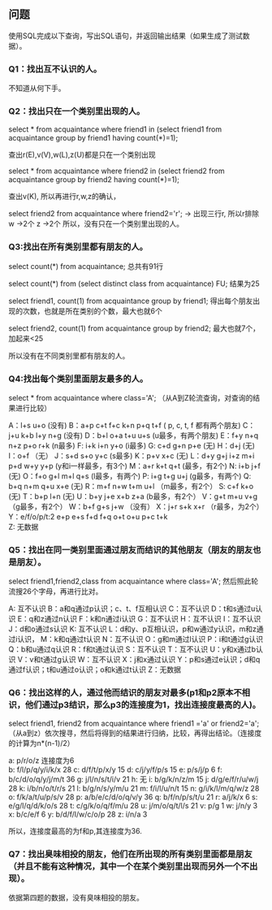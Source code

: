 ## 问题
使用SQL完成以下查询，写出SQL语句，并返回输出结果（如果生成了测试数据）。

### Q1：找出互不认识的人。
不知道从何下手。

### Q2：找出只在一个类别里出现的人。

select * from acquaintance where friend1 in (select friend1 from acquaintance group by friend1 having count(*)=1);

查出r(E),v(V),w(L),z(U)都是只在一个类别出现

select * from acquaintance where friend2 in (select friend2 from acquaintance group by friend2 having count(*)=1);

查出v(K), 所以再进行r,w,z的确认，

select friend2 from acquaintance where friend2='r';  -> 出现三行r, 所以r排除
w  ->2个
z  ->2个
所以，没有只在一个类别里出现的人。

### Q3:找出在所有类别里都有朋友的人。

select count(*) from acquaintance;    总共有91行

select count(*) from (select distinct class from acquaintance) FU;  结果为25

select friend1, count(1) from acquaintance group by friend1;  得出每个朋友出现的次数，也就是所在类别的个数，最大也就6个

select friend2, count(1) from acquaintance group by friend2;  最大也就7个，加起来<25

所以没有在不同类别里都有朋友的人。

### Q4:找出每个类别里面朋友最多的人。

select * from acquaintance where class='A'; （从A到Z轮流查询，对查询的结果进行比较）

A：l+s u+o (没有)
B：a+p   c+t  f+c  k+n  p+q  t+f ( p, c, t, f 都有两个朋友)
C：j+u   k+b  l+y  n+g (没有)
D：b+l  o+a  t+u  u+s (u最多，有两个朋友)
E：f+y  n+q  n+z  p+o  r+k (n最多)
F:  i+k  i+n  y+o (i最多)
G:  c+d  g+n  p+e (无)
H：d+j (无)
I：o+f （无）
J：s+d   s+o  y+c  (s最多)
K：p+v  x+c (无)
L：d+y  g+j  i+z  m+i   p+d  w+y  y+p (y和i一样最多，有3个)
M：a+r  k+t  q+t (最多，有2个)
N:  i+b  j+f (无)
O：f+o  g+l  m+l  q+s  (l最多，有两个)
P:  i+g  t+g  u+j (g最多，有两个)
Q: b+q  n+m  q+u  x+e  (无)
R：m+f  n+w  t+m  u+l  （m最多，有2个） 
S:  c+f  k+o  (无)
T：b+p  l+n  (无)
U：b+y  j+e  x+b  z+a (b最多，有2个）
V：g+t   m+u  v+g  （g最多，有2个）
W：b+f  g+s  j+w  （没有）
X：j+r  s+k  x+r  （r最多，为2个）
Y：e/f/o/p/t:2     e+p  e+s  f+d  f+q  o+t  o+u  p+c  t+k  
Z: 无数据

### Q5：找出在同一类别里面通过朋友而结识的其他朋友（朋友的朋友也是朋友）。

select friend1,friend2,class from acquaintance where class='A'; 然后照此轮流搜26个字母，再进行比对。

A: 互不认识
B：a和q通过p认识；c、t、f互相认识
C：互不认识
D：t和s通过u认识
E：q和z通过n认识
F：k和n通过i认识
G：互不认识
H：互不认识
I：互不认识
J：d和o通过s认识
K: 互不认识
L：d和y、p互相认识，p和w通过y认识，m和z通过i认识，
M：k和q通过t认识
N：互不认识
O：g和m通过l认识
P：i和t通过g认识
Q：b和u通过q认识
R：f和t通过认识
S：互不认识
T：互不认识
U：y和x通过b认识
V：v和t通过g认识
W：互不认识
X：j和x通过认识
Y：p和s通过e认识；d和q通过f认识；t和u通过o认识；o和k通过t认识
Z：无数据

### Q6：找出这样的人，通过他而结识的朋友对最多(p1和p2原本不相识，他们通过p3结识，那么p3的连接度为1，找出连接度最高的人)。

select friend1, friend2 from acquaintance where friend1 ='a' or friend2='a';  （从a到z）依次搜寻，然后将得到的结果进行归纳，比较，再得出结论。（连接度的计算为n*(n-1)/2）

a: p/r/o/z  连接度为6  
b: f/l/p/q/y/i/k/x   28
c: d/f/t/p/x/y  15
d: c/j/y/f/p/s  15
e: p/s/j/p  6
f: b/c/d/o/q/y/j/m/t   36
g: j/l/n/s/t/i/v  21
h: 无
i: b/g/k/n/z/m   15
j: d/g/e/f/r/u/w/j  28
k: i/b/n/o/t/r/s  21
l: b/g/n/s/y/m/u  21
m: f/i/l/u/n/t  15
n: g/i/k/l/m/q/w/z  28
o: f/k/a/t/u/p/s/v  28
p: a/b/e/c/d/o/q/v/y  36
q: b/f/n/p/s/t/u  21
r: a/j/k/x  6
s: e/g/l/q/d/k/o/s  28
t: c/g/k/o/q/f/m/u  28
u: j/m/o/q/t/l/s  21
v: p/g   1
w: j/n/y  3 
x: b/c/e/f  6
y: b/d/f/l/w/c/o/p  28
z: i/n/a  3

所以，连接度最高的为f和p,其连接度为36.

### Q7：找出臭味相投的朋友，他们在所出现的所有类别里面都是朋友（并且不能有这种情况，其中一个在某个类别里出现而另外一个不出现）。

依据第四题的数据，没有臭味相投的朋友。
